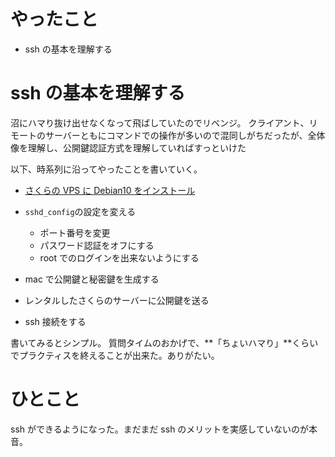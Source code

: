 # やったこと

- ssh の基本を理解する

# ssh の基本を理解する

沼にハマり抜け出せなくなって飛ばしていたのでリベンジ。
クライアント、リモートのサーバーともにコマンドでの操作が多いので混同しがちだったが、全体像を理解し、公開鍵認証方式を理解していればすっといけた

以下、時系列に沿ってやったことを書いていく。

- [さくらの VPS に Debian10 をインストール](https://manual.sakura.ad.jp/vps/os-reinstall/custom/de9-10.html)

- `sshd_config`の設定を変える

  - ポート番号を変更
  - パスワード認証をオフにする
  - root でのログインを出来ないようにする

- mac で公開鍵と秘密鍵を生成する

- レンタルしたさくらのサーバーに公開鍵を送る

- ssh 接続をする

書いてみるとシンプル。
質問タイムのおかげで、**「ちょいハマり」**くらいでプラクティスを終えることが出来た。ありがたい。

# ひとこと

ssh ができるようになった。まだまだ ssh のメリットを実感していないのが本音。
